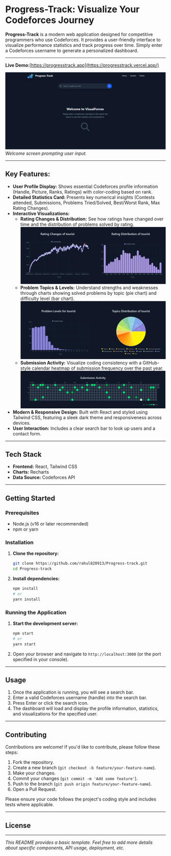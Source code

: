 # Progress-Track: Visualize Your Codeforces Journey

<!-- Badges: Replace placeholders with actual URLs/services -->

**Progress-Track** is a modern web application designed for competitive programmers who use Codeforces. It provides a user-friendly interface to visualize performance statistics and track progress over time. Simply enter a Codeforces username to generate a personalized dashboard.

---

**Live Demo:**[https://progresstrack.app](https://progresstrack.vercel.app/)


![VisualForces Welcome Screen](<public/Screenshot 2025-10-27 004645.png>) <!-- Replace with actual image URL -->
*Welcome screen prompting user input.*

---

## Key Features:

* **User Profile Display:** Shows essential Codeforces profile information (Handle, Picture, Ranks, Ratings) with color-coding based on rank.
* **Detailed Statistics Card:** Presents key numerical insights (Contests attended, Submissions, Problems Tried/Solved, Best/Worst Rank, Max Rating Changes).
* **Interactive Visualizations:**
    * **Rating Changes & Distribution:** See how ratings have changed over time and the distribution of problems solved by rating.
        ![Rating Changes and Distribution Charts](<public/Screenshot 2025-10-27 004714.png>) 
    * **Problem Topics & Levels:** Understand strengths and weaknesses through charts showing solved problems by topic (pie chart) and difficulty level (bar chart).
        ![Problem Levels and Topics Charts](<public/Screenshot 2025-10-27 004720.png>) 
    * **Submission Activity:** Visualize coding consistency with a GitHub-style calendar heatmap of submission frequency over the past year.
        ![Submission Activity Heatmap](<public/Screenshot 2025-10-27 004725.png>) 
* **Modern & Responsive Design:** Built with React and styled using Tailwind CSS, featuring a sleek dark theme and responsiveness across devices.
* **User Interaction:** Includes a clear search bar to look up users and a contact form.

---

## Tech Stack

* **Frontend:** React, Tailwind CSS
* **Charts:** Recharts
* **Data Source:** Codeforces API

---

## Getting Started

### Prerequisites

* Node.js (v16 or later recommended)
* npm or yarn

### Installation

1.  **Clone the repository:**
    ```bash
    git clone https://github.com/rahul820913/Progress-track.git
    cd Progress-track
    ```
2.  **Install dependencies:**
    ```bash
    npm install
    # or
    yarn install
    ```

### Running the Application

1.  **Start the development server:**
    ```bash
    npm start
    # or
    yarn start
    ```
2.  Open your browser and navigate to `http://localhost:3000` (or the port specified in your console).

---

## Usage

1.  Once the application is running, you will see a search bar.
2.  Enter a valid Codeforces username (handle) into the search bar.
3.  Press Enter or click the search icon.
4.  The dashboard will load and display the profile information, statistics, and visualizations for the specified user.

---

## Contributing

Contributions are welcome! If you'd like to contribute, please follow these steps:

1.  Fork the repository.
2.  Create a new branch (`git checkout -b feature/your-feature-name`).
3.  Make your changes.
4.  Commit your changes (`git commit -m 'Add some feature'`).
5.  Push to the branch (`git push origin feature/your-feature-name`).
6.  Open a Pull Request.

Please ensure your code follows the project's coding style and includes tests where applicable.

---

## License

---
*This README provides a basic template. Feel free to add more details about specific components, API usage, deployment, etc.*
